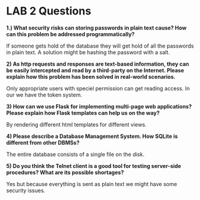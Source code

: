 # LAB 2 Questions
**1.) What security risks can storing passwords in plain text cause? How can this problem be addressed programmatically?** 

If someone gets hold of the database they will get hold of all the passwords in plain text.
A solution might be hashing the password with a salt.

**2) As http requests and responses are text-based information, they can be easily intercepted and read by a third-party on the Internet. Please explain how this problem has been solved in real-world scenarios.** 

Only appropriate users with speciel permission can get reading access. In our we have the token system.

**3) How can we use Flask for implementing multi-page web applications? Please explain how Flask templates can help us on the way?** 

By rendering different html templates for different views.

**4) Please describe a Database Management System. How SQLite is different from other DBMSs?** 

The entire database consists of a single file on the disk.

**5) Do you think the Telnet client is a good tool for testing server-side procedures? What are its possible shortages?** 

Yes but because everything is sent as plain text we might have some security issues.
